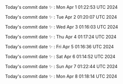 Today's commit date ✨ : Mon Apr 1 01:22:53 UTC 2024 

Today's commit date ✨ : Tue Apr 2 01:20:07 UTC 2024 

Today's commit date ✨ : Wed Apr 3 01:16:03 UTC 2024 

Today's commit date ✨ : Thu Apr 4 01:17:24 UTC 2024 

Today's commit date ✨ : Fri Apr 5 01:16:36 UTC 2024 

Today's commit date ✨ : Sat Apr 6 01:14:52 UTC 2024 

Today's commit date ✨ : Sun Apr 7 01:22:44 UTC 2024 

Today's commit date ✨ : Mon Apr 8 01:18:14 UTC 2024 

